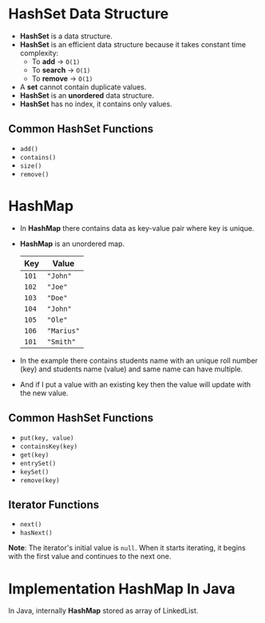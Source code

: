 # HashSet Data Structure

- **HashSet** is a data structure.
- **HashSet** is an efficient data structure because it takes constant time complexity:
    - To **add** -> `O(1)`
    - To **search** -> `O(1)`
    - To **remove** -> `O(1)`
- A **set** cannot contain duplicate values.
- **HashSet** is an **unordered** data structure.
- **HashSet** has no index, it contains only values.

## Common HashSet Functions

- `add()`
- `contains()`
- `size()`
- `remove()`

# HashMap
- In **HashMap** there contains data as key-value pair where key is unique.
- **HashMap** is an unordered map.

  | **Key** | **Value**  |
  |---------|------------|
  | `101`   | `"John"`   |
  | `102`   | `"Joe"`    |
  | `103`   | `"Doe"`    |
  | `104`   | `"John"`   |
  | `105`   | `"Ole"`    |
  | `106`   | `"Marius"` |
  | `101`   | `"Smith"`  |

- In the example there contains students name with an unique roll number (key) and students name (value) and same name can have multiple.
- And if I put a value with an existing key then the value will update with the new value.

## Common HashSet Functions
- `put(key, value)`
- `containsKey(key)`
- `get(key)`
- `entrySet()` 
- `keySet()` 
- `remove(key)` 

## Iterator Functions

- `next()`
- `hasNext()`

**Note**: The iterator's initial value is `null`. When it starts iterating, it begins with the first value and continues to the next one.

# Implementation HashMap In Java

In Java, internally **HashMap** stored as array of LinkedList.